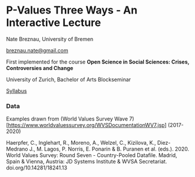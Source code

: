 # P-Values Three Ways - An Interactive Lecture

Nate Breznau, University of Bremen

breznau.nate@gmail.com

First implemented for the course 
**Open Science in Social Sciences: Crises, Controversies and Change**

University of Zurich, Bachelor of Arts Blockseminar

[Syllabus](https://docs.google.com/document/d/1bQV3YOMsmNqA9CT1SyiTqspGuNHWZw-jZxXoeT2FcvU/)

### Data

Examples drawn from (World Values Survey Wave 7)[https://www.worldvaluessurvey.org/WVSDocumentationWV7.jsp] (2017-2020)

Haerpfer, C., Inglehart, R., Moreno, A., Welzel, C., Kizilova, K., Diez-Medrano J., M. Lagos, P. Norris, E. Ponarin & B. Puranen et al. (eds.). 2020. World Values Survey: Round Seven - Country-Pooled Datafile. Madrid, Spain & Vienna, Austria: JD Systems Institute & WVSA Secretariat. doi.org/10.14281/18241.13